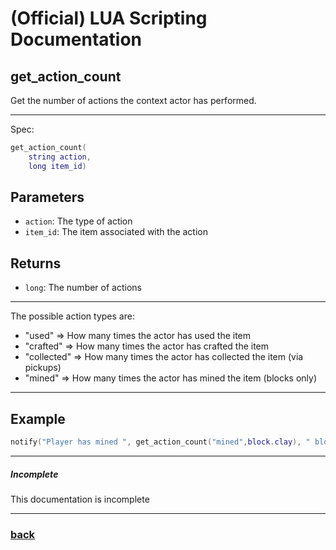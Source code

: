 
# (Official) LUA Scripting Documentation

## get_action_count

Get the number of actions the context actor has performed.

___

Spec:

```lua
get_action_count(
	string action,
	long item_id)
```

## Parameters

- `action`: The type of action
- `item_id`: The item associated with the action

## Returns

- `long`: The number of actions

___

The possible action types are:
- "used" => How many times the actor has used the item
- "crafted" => How many times the actor has crafted the item
- "collected" => How many times the actor has collected the item (via pickups)
- "mined" => How many times the actor has mined the item (blocks only)


___

## Example

```lua
notify("Player has mined ", get_action_count("mined",block.clay), " blocks of clay")
```

___

##### Incomplete

This documentation is incomplete

___

### [back](../getters)
